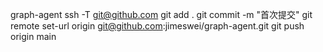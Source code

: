 graph-agent
ssh -T git@github.com
git add .
git commit -m "首次提交"
git remote set-url origin  git@github.com:jimeswei/graph-agent.git
git push origin main
